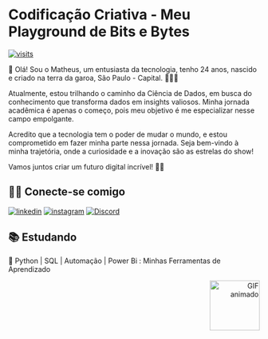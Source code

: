 # Codificação Criativa - Meu Playground de Bits e Bytes

[![visits](https://komarev.com/ghpvc/?username=Mathewzcba&label=Visits)](https://github.com/Mathewzcba)

👋 Olá! Sou o Matheus, um entusiasta da tecnologia, tenho 24 anos, nascido e criado na terra da garoa, São Paulo - Capital. 👨‍💻✨

Atualmente, estou trilhando o caminho da Ciência de Dados, em busca do conhecimento que transforma dados em insights valiosos. Minha jornada acadêmica é apenas o começo, pois meu objetivo é me especializar nesse campo empolgante.

Acredito que a tecnologia tem o poder de mudar o mundo, e estou comprometido em fazer minha parte nessa jornada. Seja bem-vindo à minha trajetória, onde a curiosidade e a inovação são as estrelas do show!

Vamos juntos criar um futuro digital incrível! 🌟🚀

## 👨‍💻 Conecte-se comigo

[![linkedin](https://img.shields.io/badge/linkedin-0A66C2?style=for-the-badge&logo=linkedin&logoColor=white)](https://www.linkedin.com/in/matheus-gon%C3%A7alves-85539727a/) 
[![instagram](https://img.shields.io/badge/instagram-1DA1F2?style=for-the-badge&logo=instagram&logoColor=white)](https://instagram.com/mathewz_cba)
[![Discord](https://img.shields.io/badge/Discord-1DA1F?style=for-the-badge&logo=discord&logoColor=white)](https://discord.com/mathewz_cba)

## 📚 Estudando

🐍 Python | SQL | Automação | Power Bi : Minhas Ferramentas de Aprendizado

<p align="right">
  <img src="https://giffiles.alphacoders.com/264/2648.gif" width="100" alt="GIF animado">
</p>

